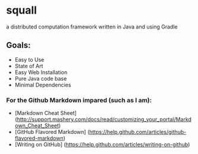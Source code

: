 squall
======

a distributed computation framework written in Java and using Gradle

## Goals:
* Easy to Use
* State of Art
* Easy Web Installation
* Pure Java code base
* Minimal Dependencies

### For the Github Markdown impared (such as I am): 
* [Markdown Cheat Sheet] (http://support.mashery.com/docs/read/customizing_your_portal/Markdown_Cheat_Sheet)
* [GitHub Flavored Markdown] (https://help.github.com/articles/github-flavored-markdown)
* [Writing on GitHub] (https://help.github.com/articles/writing-on-github)
